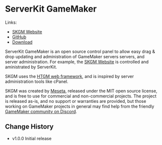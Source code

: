 # ServerKit GameMaker

Links:
* [SKGM Website](https://skgm.meseta.dev)
* [GitHub](https://github.com/meseta/skgm)
* [Download](https://github.com/meseta/skgm/releases)

ServerKit GameMaker is an open source control panel to allow easy drag & drop updating and administration of GameMaker servers servers, and server administration. For example, the [SKGM Website](https://skgm.meseta.dev) is controlled and aministrated by ServerKit.

SKGM uses the [HTGM web framework](https://htgm.meseta.dev), and is inspired by server administration tools like cPanel.

SKGM was created by [Meseta](https://meseta.dev), released under the MIT open source license, and is free to use for commercial and non-commercial projects. The project is released as-is, and no support or warranties are provided, but those working on GameMaker projects in general may find help from the friendly [GameMaker community on Discord](https://discord.gg/gamemaker).

## Change History
* v1.0.0 Initial release
